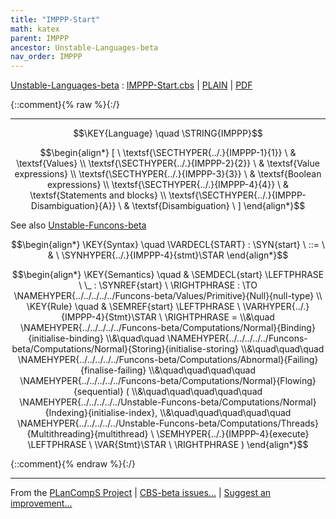 ```yaml
---
title: "IMPPP-Start"
math: katex
parent: IMPPP
ancestor: Unstable-Languages-beta
nav_order: IMPPP
---
```

[Unstable-Languages-beta] : [IMPPP-Start.cbs] \| [PLAIN] \| [PDF]

{::comment}{% raw %}{:/}


----

$$\KEY{Language} \quad \STRING{IMPPP}$$




$$\begin{align*}
  [ \
  \textsf{\SECTHYPER{../.}{IMPPP-1}{1}} \ & \textsf{Values} \\
  \textsf{\SECTHYPER{../.}{IMPPP-2}{2}} \ & \textsf{Value expressions} \\
  \textsf{\SECTHYPER{../.}{IMPPP-3}{3}} \ & \textsf{Boolean expressions} \\
  \textsf{\SECTHYPER{../.}{IMPPP-4}{4}} \ & \textsf{Statements and blocks} \\
  \textsf{\SECTHYPER{../.}{IMPPP-Disambiguation}{A}} \ & \textsf{Disambiguation}
  \ ]
\end{align*}$$

 
See also [Unstable-Funcons-beta]


$$\begin{align*}
  \KEY{Syntax} \quad
    \VARDECL{START} : \SYN{start}
      \ ::= \ & \
      \SYNHYPER{../.}{IMPPP-4}{stmt}\STAR
\end{align*}$$

$$\begin{align*}
  \KEY{Semantics} \quad
  & \SEMDECL{start} \LEFTPHRASE \ \_ : \SYNREF{start} \ \RIGHTPHRASE  
    :  \TO \NAMEHYPER{../../../../../Funcons-beta/Values/Primitive}{Null}{null-type} 
\\
  \KEY{Rule} \quad
    & \SEMREF{start} \LEFTPHRASE \
                            \VARHYPER{../.}{IMPPP-4}{Stmt}\STAR \
                          \RIGHTPHRASE  = \\&\quad
      \NAMEHYPER{../../../../../Funcons-beta/Computations/Normal}{Binding}{initialise-binding} \\&\quad\quad 
        \NAMEHYPER{../../../../../Funcons-beta/Computations/Normal}{Storing}{initialise-storing} \\&\quad\quad\quad 
          \NAMEHYPER{../../../../../Funcons-beta/Computations/Abnormal}{Failing}{finalise-failing} \\&\quad\quad\quad\quad 
            \NAMEHYPER{../../../../../Funcons-beta/Computations/Normal}{Flowing}{sequential}
              ( \\&\quad\quad\quad\quad\quad \NAMEHYPER{../../../../../Unstable-Funcons-beta/Computations/Normal}{Indexing}{initialise-index}, \\&\quad\quad\quad\quad\quad
                     \NAMEHYPER{../../../../../Unstable-Funcons-beta/Computations/Threads}{Multithreading}{multithread} \ 
                      \SEMHYPER{../.}{IMPPP-4}{execute} \LEFTPHRASE \
                                            \VAR{Stmt}\STAR \
                                          \RIGHTPHRASE  )
\end{align*}$$



[Funcons-beta]: /CBS-beta/math/Funcons-beta
  "FUNCONS-BETA"
[Unstable-Funcons-beta]: /CBS-beta/math/Unstable-Funcons-beta
  "UNSTABLE-FUNCONS-BETA"
[Languages-beta]: /CBS-beta/math/Languages-beta
  "LANGUAGES-BETA"
[Unstable-Languages-beta]: /CBS-beta/math/Unstable-Languages-beta
  "UNSTABLE-LANGUAGES-BETA"
[CBS-beta]: /CBS-beta
  "CBS-BETA"
[IMPPP-Start.cbs]: https://github.com/plancomps/CBS-beta/blob/math/Unstable-Languages-beta/IMP-Plus-Plus/IMPPP-cbs/IMPPP/IMPPP-Start/IMPPP-Start.cbs
  "CBS SOURCE FILE ON GITHUB"
[PLAIN]: /CBS-beta/docs/Unstable-Languages-beta/IMP-Plus-Plus/IMPPP-cbs/IMPPP/IMPPP-Start
  "CBS SOURCE WEB PAGE"
 [PRETTY]: /CBS-beta/math/Unstable-Languages-beta/IMP-Plus-Plus/IMPPP-cbs/IMPPP/IMPPP-Start
  "CBS-KATEX WEB PAGE"
[PDF]: https://github.com/plancomps/CBS-beta/blob/math/Unstable-Languages-beta/IMP-Plus-Plus/IMPPP-cbs/IMPPP/IMPPP-Start/IMPPP-Start.pdf
  "CBS-LATEX PDF FILE"
[PLanCompS Project]: https://plancomps.github.io
  "PROGRAMMING LANGUAGE COMPONENTS AND SPECIFICATIONS PROJECT HOME PAGE"
{::comment}{% endraw %}{:/}


____

From the [PLanCompS Project] | [CBS-beta issues...] | [Suggest an improvement...]

[CBS-beta issues...]: https://github.com/plancomps/CBS-beta/issues
  "CBS-BETA ISSUE REPORTS ON GITHUB"
[Suggest an improvement...]: mailto:plancomps@gmail.com?Subject=CBS-beta%20-%20comment&Body=Re%3A%20CBS-beta%20specification%20at%20IMPPP/IMPPP-Start/IMPPP-Start.cbs%0A%0AComment/Query/Issue/Suggestion%3A%0A%0A%0ASignature%3A%0A
  "GENERATE AN EMAIL TEMPLATE"
